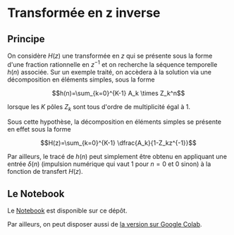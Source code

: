 # Transformée en z inverse

## Principe

On considère $H(z)$ une transformée en $z$ qui se présente sous la forme d'une fraction rationnelle en $z^{-1}$ et on recherche la séquence temporelle $h(n)$ associée. Sur un exemple traité, on accèdera à la solution via une décomposition en éléments simples, sous la forme

$$h(n)=\sum_{k=0}^{K-1} A_k \times Z_k^n$$

lorsque les $K$ pôles $Z_k$ sont tous d'ordre de multiplicité égal à 1.

Sous cette hypothèse, la décomposition en éléments simples se présente en effet sous la forme

$$H(z)=\sum_{k=0}^{K-1} \dfrac{A_k}{1-Z_kz^{-1}}$$

Par ailleurs, le tracé de $h(n)$ peut simplement être obtenu en appliquant une entrée $\delta(n)$ (impulsion numérique qui vaut $1$ pour $n=0$ et $0$ sinon) à la fonction de transfert $H(z)$.

## Le Notebook

Le [Notebook](tzinv_ordre1.ipynb) est disponible sur ce dépôt.

Par ailleurs, on peut disposer aussi de [la version sur Google Colab](https://colab.research.google.com/drive/1SX8pW15GO1v-1lPUa5QzlkLz-NX1Wcjw?usp=drive_link).
